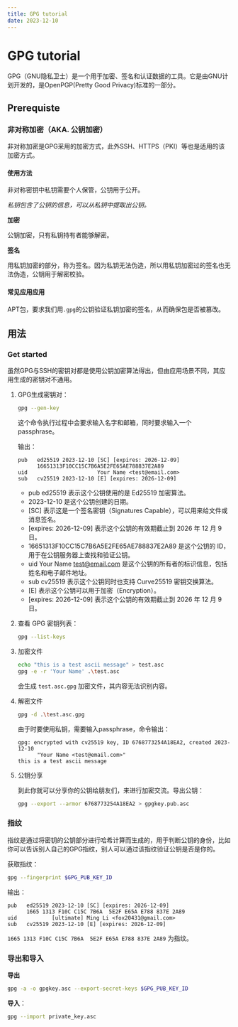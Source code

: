 ```yaml
---
title: GPG tutorial
date: 2023-12-10
---
```


# GPG tutorial

GPG（GNU隐私卫士）是一个用于加密、签名和认证数据的工具。它是由GNU计划开发的，是OpenPGP(Pretty Good Privacy)标准的一部分。

## Prerequiste

### 非对称加密（AKA. 公钥加密）

非对称加密是GPG采用的加密方式，此外SSH、HTTPS（PKI）等也是适用的该加密方式。

#### 使用方法

非对称密钥中私钥需要个人保管，公钥用于公开。

*私钥包含了公钥的信息，可以从私钥中提取出公钥。*

**加密**

公钥加密，只有私钥持有者能够解密。

**签名**

用私钥加密的部分，称为签名。因为私钥无法伪造，所以用私钥加密过的签名也无法伪造，公钥用于解密校验。

#### 常见应用应用

APT包，要求我们用`.gpg`的公钥验证私钥加密的签名，从而确保包是否被篡改。

## 用法

### Get started

虽然GPG与SSH的密钥对都是使用公钥加密算法得出，但由应用场景不同，其应用生成的密钥对不通用。

1. GPG生成密钥对：

    ```sh
    gpg --gen-key
    ```

    这个命令执行过程中会要求输入名字和邮箱，同时要求输入一个passphrase。

    输出：

    ```
    pub   ed25519 2023-12-10 [SC] [expires: 2026-12-09]
          16651313F10CC15C7B6A5E2FE65AE788837E2A89
    uid                      Your Name <test@email.com>
    sub   cv25519 2023-12-10 [E] [expires: 2026-12-09]
    ```

    - pub ed25519 表示这个公钥使用的是 Ed25519 加密算法。
    - 2023-12-10 是这个公钥创建的日期。
    - [SC] 表示这是一个签名密钥（Signatures Capable），可以用来给文件或消息签名。
    - [expires: 2026-12-09] 表示这个公钥的有效期截止到 2026 年 12 月 9 日。
    - 16651313F10CC15C7B6A5E2FE65AE788837E2A89 是这个公钥的 ID，用于在公钥服务器上查找和验证公钥。
    - uid Your Name [test@email.com](mailto:test@email.com) 是这个公钥的所有者的标识信息，包括姓名和电子邮件地址。
    - sub cv25519 表示这个公钥同时也支持 Curve25519 密钥交换算法。
    - [E] 表示这个公钥可以用于加密（Encryption）。
    - [expires: 2026-12-09] 表示这个公钥的有效期截止到 2026 年 12 月 9 日。

2. 查看 GPG 密钥列表：

    ```sh
    gpg --list-keys
    ```

3. 加密文件

   ```sh
   echo "this is a test ascii message" > test.asc
   gpg -e -r 'Your Name' .\test.asc
   ```

   会生成 `test.asc.gpg` 加密文件，其内容无法识别内容。

4. 解密文件

   ```sh
   gpg -d .\test.asc.gpg
   ```

   由于时要使用私钥，需要输入passphrase，命令输出：

   ```
   gpg: encrypted with cv25519 key, ID 6768773254A18EA2, created 2023-12-10
         "Your Name <test@email.com>"
   this is a test ascii message
   ```

5. 公钥分享

   到此你就可以分享你的公钥给朋友们，来进行加密交流。导出公钥：

   ```sh
   gpg --export --armor 6768773254A18EA2 > gpgkey.pub.asc
   ```

### 指纹

指纹是通过将密钥的公钥部分进行哈希计算而生成的，用于判断公钥的身份，比如你可以告诉别人自己的GPG指纹，别人可以通过该指纹验证公钥是否是你的。

获取指纹：

```sh
gpg --fingerprint $GPG_PUB_KEY_ID
```

输出：

```
pub   ed25519 2023-12-10 [SC] [expires: 2026-12-09]
      1665 1313 F10C C15C 7B6A  5E2F E65A E788 837E 2A89
uid           [ultimate] Ming Li <fox20431@gmail.com>
sub   cv25519 2023-12-10 [E] [expires: 2026-12-09]
```

`1665 1313 F10C C15C 7B6A  5E2F E65A E788 837E 2A89` 为指纹。

### 导出和导入

**导出**

```sh
gpg -a -o gpgkey.asc --export-secret-keys $GPG_PUB_KEY_ID
```

**导入**：

```sh
gpg --import private_key.asc
```

